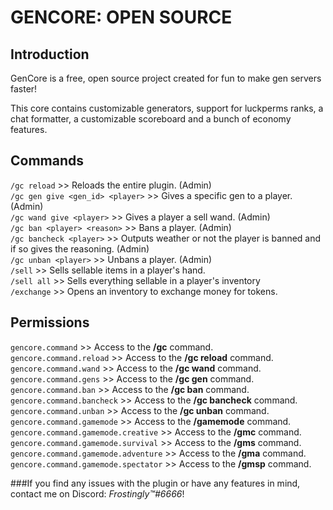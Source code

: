 # GENCORE: OPEN SOURCE

## Introduction

GenCore is a free, open source project created for fun to make gen servers faster!

This core contains customizable generators, support for luckperms ranks, a chat formatter, a customizable scoreboard and a bunch of economy features.

## Commands

`/gc reload` >> Reloads the entire plugin. (Admin)
<br />
`/gc gen give <gen_id> <player>` >> Gives a specific gen to a player. (Admin)
<br />
`/gc wand give <player>` >> Gives a player a sell wand. (Admin)
<br />
`/gc ban <player> <reason>` >> Bans a player. (Admin)
<br />
`/gc bancheck <player>` >> Outputs weather or not the player is banned and if so gives the reasoning. (Admin)
<br />
`/gc unban <player>` >> Unbans a player. (Admin)
<br />
`/sell` >> Sells sellable items in a player's hand.
<br />
`/sell all` >> Sells everything sellable in a player's inventory
<br />
`/exchange` >> Opens an inventory to exchange money for tokens.

## Permissions

`gencore.command` >> Access to the **/gc** command.
<br />
`gencore.command.reload` >> Access to the **/gc reload** command.
<br />
`gencore.command.wand` >> Access to the **/gc wand** command.
<br />
`gencore.command.gens` >> Access to the **/gc gen** command.
<br />
`gencore.command.ban` >> Access to the **/gc ban** command.
<br />
`gencore.command.bancheck` >> Access to the **/gc bancheck** command.
<br />
`gencore.command.unban` >> Access to the **/gc unban** command.
<br />
`gencore.command.gamemode` >> Access to the **/gamemode** command.
<br />
`gencore.command.gamemode.creative` >> Access to the **/gmc** command.
<br />
`gencore.command.gamemode.survival` >> Access to the **/gms** command.
<br />
`gencore.command.gamemode.adventure` >> Access to the **/gma** command.
<br />
`gencore.command.gamemode.spectator` >> Access to the **/gmsp** command.

###If you find any issues with the plugin or have any features in mind, contact me on Discord: *Frostingly™#6666*!